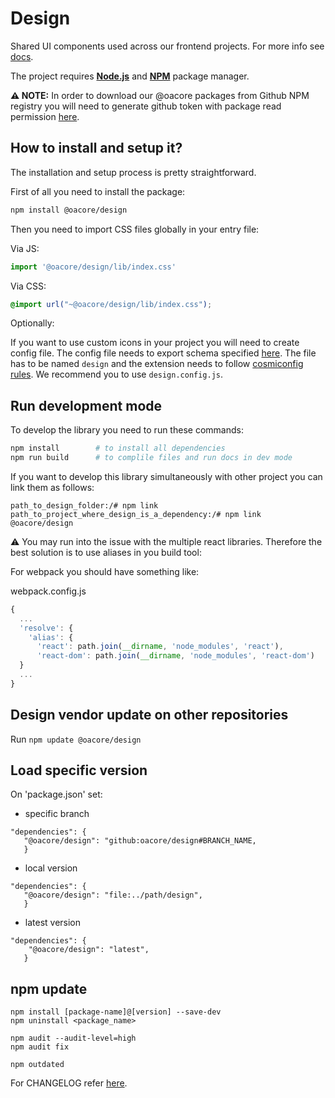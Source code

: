 # Design

Shared UI components used across our frontend projects. For more info see [docs][docs].

The project requires [__Node.js__][node-download] and [__NPM__][npm-install] package manager. 

**⚠ NOTE:** In order to download our @oacore packages from Github NPM registry you will need to generate github token with package
read permission [here][github-token].


## How to install and setup it?
The installation and setup process is pretty straightforward. 

First of all you need to install the package:
```sh
npm install @oacore/design
```

Then you need to import CSS files globally in your entry file:

Via JS:
```js
import '@oacore/design/lib/index.css'
``` 

Via CSS:
```css
@import url("~@oacore/design/lib/index.css");
``` 

Optionally:

If you want to use custom icons in your project you will need to create config file. The config file needs to
export schema specified [here][config-file]. The file has to be named `design`
and the extension needs to follow [cosmiconfig rules][cosmicconfig]. We recommend you to use `design.config.js`.
 
## Run development mode

To develop the library you need to run these commands:

```sh
npm install        # to install all dependencies
npm run build      # to complile files and run docs in dev mode
```

If you want to develop this library simultaneously with other project you can link them as follows:

```
path_to_design_folder:/# npm link
path_to_project_where_design_is_a_dependency:/# npm link @oacore/design
```

⚠ You may run into the issue with the multiple react libraries. Therefore the best solution is to use aliases in you 
build tool:

For webpack you should have something like:

webpack.config.js
```js
{
  ...
  'resolve': {
    'alias': {
      'react': path.join(__dirname, 'node_modules', 'react'),
      'react-dom': path.join(__dirname, 'node_modules', 'react-dom')
  }
  ...
}
```

## Design vendor update on other repositories

Run `npm update @oacore/design`

## Load specific version

On 'package.json' set:

- specific branch

```
"dependencies": {
   "@oacore/design": "github:oacore/design#BRANCH_NAME,
   }
```

- local version

```
"dependencies": {
   "@oacore/design": "file:../path/design",
   }
```

- latest version

```
"dependencies": {
    "@oacore/design": "latest",
   }
```

## npm update
```
npm install [package-name]@[version] --save-dev
npm uninstall <package_name>

npm audit --audit-level=high
npm audit fix

npm outdated
```

For CHANGELOG refer [here][changelog].


[github-token]: https://github.com/settings/tokens
[node-download]: https://nodejs.org/en/download/
[npm-install]: https://www.npmjs.com/get-npm
[cosmicconfig]: https://github.com/davidtheclark/cosmiconfig#cosmiconfig
[config-file]: https://github.com/oacore/design/blob/master/design.config.js#L2
[changelog]: https://github.com/oacore/design/releases
[docs]: https://design.oacore.vercel.app/
